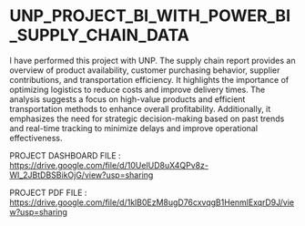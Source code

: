 # UNP_PROJECT_BI_WITH_POWER_BI_SUPPLY_CHAIN_DATA

I have performed this project with UNP. The supply chain report provides an overview of product availability, customer purchasing behavior, supplier contributions, and transportation efficiency. It highlights the importance of optimizing logistics to reduce costs and improve delivery times. The analysis suggests a focus on high-value products and efficient transportation methods to enhance overall profitability. Additionally, it emphasizes the need for strategic decision-making based on past trends and real-time tracking to minimize delays and improve operational effectiveness.

PROJECT DASHBOARD FILE : https://drive.google.com/file/d/10UeIUD8uX4QPv8z-Wl_2JBtDBSBikOjG/view?usp=sharing

PROJECT PDF FILE : https://drive.google.com/file/d/1klB0EzM8ugD76cxvqgB1HenmlExqrD9J/view?usp=sharing

